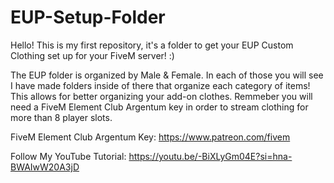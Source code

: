# EUP-Setup-Folder
Hello! This is my first repository, it's a folder to get your EUP Custom Clothing set up for your FiveM server! :)

The EUP folder is organized by Male & Female. In each of those you will see I have made folders inside of there that organize each category of items! This allows for better organizing your add-on clothes. Remmeber you will need a FiveM Element Club Argentum key in order to stream clothing for more than 8 player slots. 

FiveM Element Club Argentum Key: https://www.patreon.com/fivem

Follow My YouTube Tutorial: https://youtu.be/-BiXLyGm04E?si=hna-BWAIwW20A3jD
